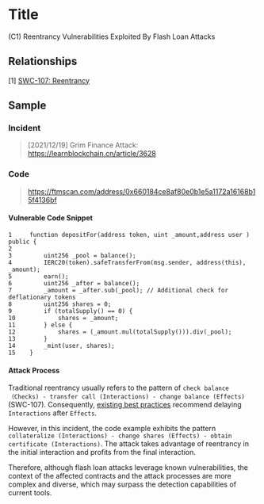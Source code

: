 # Title

(C1) Reentrancy Vulnerabilities Exploited By Flash Loan Attacks

## Relationships

[1] [SWC-107: Reentrancy](https://swcregistry.io/docs/SWC-107/)

## Sample

### Incident

> [2021/12/19] Grim Finance Attack: https://learnblockchain.cn/article/3628

### Code

>  https://ftmscan.com/address/0x660184ce8af80e0b1e5a1172a16168b15f4136bf

#### Vulnerable Code Snippet

```solidity
1     function depositFor(address token, uint _amount,address user ) public {
2 
3         uint256 _pool = balance();
4         IERC20(token).safeTransferFrom(msg.sender, address(this), _amount);
5         earn();
6         uint256 _after = balance();
7         _amount = _after.sub(_pool); // Additional check for deflationary tokens
8         uint256 shares = 0;
9         if (totalSupply() == 0) {
10            shares = _amount;
11        } else {
12            shares = (_amount.mul(totalSupply())).div(_pool);
13        }
14        _mint(user, shares);
15    }
```

#### Attack Process
Traditional reentrancy usually refers to the pattern of ``check balance （Checks) - transfer call (Interactions) - change balance (Effects)`` (SWC-107). Consequently, [existing best practices](https://docs.soliditylang.org/en/latest/security-considerations.html#use-the-checks-effects-interactions-pattern) recommend delaying ``Interactions`` after ``Effects``. 

However, in this incident, the code example exhibits the pattern ``collateralize (Interactions) - change shares (Effects) - obtain certificate (Interactions)``. The attack takes advantage of reentrancy in the initial interaction and profits from the final interaction. 

Therefore, although flash loan attacks leverage known vulnerabilities, the context of the affected contracts and the attack processes are more complex and diverse, which may surpass the detection capabilities of current tools.



